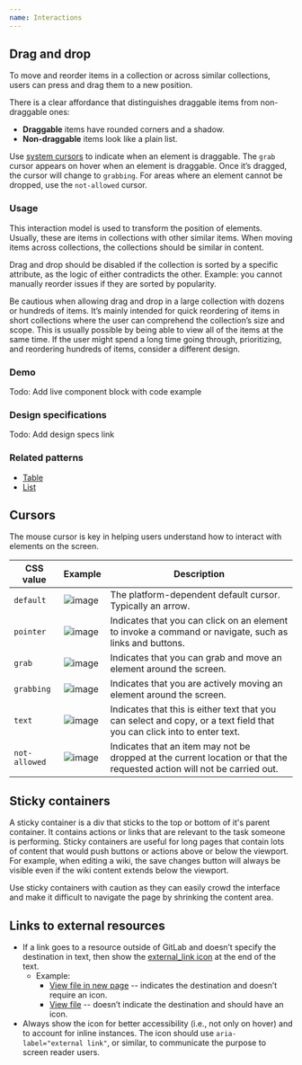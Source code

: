 ```yaml
---
name: Interactions
---
```


## Drag and drop

To move and reorder items in a collection or across similar collections, users can press and drag them to a new position.

There is a clear affordance that distinguishes draggable items from non-draggable ones:

- **Draggable** items have rounded corners and a shadow.
- **Non-draggable** items look like a plain list.

Use [system cursors](#cursors) to indicate when an element is draggable. The `grab` cursor appears on hover when an element is draggable. Once it’s dragged, the cursor will change to `grabbing`. For areas where an element cannot be dropped, use the `not-allowed` cursor.

### Usage

This interaction model is used to transform the position of elements. Usually, these are items in collections with other similar items. When moving items across collections, the collections should be similar in content.

Drag and drop should be disabled if the collection is sorted by a specific attribute, as the logic of either contradicts the other. Example: you cannot manually reorder issues if they are sorted by popularity.

Be cautious when allowing drag and drop in a large collection with dozens or hundreds of items. It’s mainly intended for quick reordering of items in short collections where the user can comprehend the collection’s size and scope. This is usually possible by being able to view all of the items at the same time. If the user might spend a long time going through, prioritizing, and reordering hundreds of items, consider a different design.

### Demo

Todo: Add live component block with code example

### Design specifications

Todo: Add design specs link

### Related patterns

- [Table](/components/table)
- [List](/components/list)

## Cursors

The mouse cursor is key in helping users understand how to interact with elements on the screen.

| **CSS value** | **Example** | **Description** |
| --- | --- | --- |
| `default` | ![image](/img/cursors-default.svg) | The platform-dependent default cursor. Typically an arrow. |
| `pointer` | ![image](/img/cursors-pointer.svg) | Indicates that you can click on an element to invoke a command or navigate, such as links and buttons. |
| `grab` | ![image](/img/cursors-grab.svg) | Indicates that you can grab and move an element around the screen. |
| `grabbing` | ![image](/img/cursors-grabbing.svg) | Indicates that you are actively moving an element around the screen. |
| `text` | ![image](/img/cursors-text.svg) | Indicates that this is either text that you can select and copy, or a text field that you can click into to enter text. |
| `not-allowed` | ![image](/img/cursors-notallowed.svg) | Indicates that an item may not be dropped at the current location or that the requested action will not be carried out. |

## Sticky containers

A sticky container is a div that sticks to the top or bottom of it's parent container. It contains actions or links that are relevant to the task someone is performing. Sticky containers are useful for long pages that contain lots of content that would push buttons or actions above or below the viewport. For example, when editing a wiki, the save changes button will always be visible even if the wiki content extends below the viewport.

Use sticky containers with caution as they can easily crowd the interface and make it difficult to navigate the page by shrinking the content area.

## Links to external resources

- If a link goes to a resource outside of GitLab and doesn’t specify the destination in text, then show the [external_link icon](http://gitlab-org.gitlab.io/gitlab-svgs/?q=~external-link) at the end of the text.
    - Example:
        - [View file in new page]() -- indicates the destination and doesn’t require an icon.
        - [View file]() -- doesn’t indicate the destination and should have an icon.
- Always show the icon for better accessibility (i.e., not only on hover) and to account for inline instances. The icon should use `aria-label="external link"`, or similar, to communicate the purpose to screen reader users.
